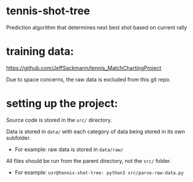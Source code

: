 # tennis-shot-tree
Prediction algorithm that determines next best shot based on current rally

# training data:
https://github.com/JeffSackmann/tennis_MatchChartingProject

Due to space concerns, the raw data is excluded from this git repo.

# setting up the project:
Source code is stored in the ```src/``` directory.

Data is stored in ```data/``` with each category of data being stored in its own subfolder.

- For example: raw data is stored in ```data/raw/```

All files should be run from the parent directory, not the ```src/``` folder.

- For example: ```usr@tennis-shot-tree: python3 src/parse-raw-data.py``` 
